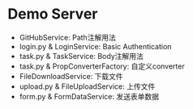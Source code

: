 # Demo Server

+ GitHubService:           Path注解用法
+ login.py & LoginService: Basic Authentication
+ task.py & TaskService:   Body注解用法
+ task.py & PropConverterFactory: 自定义converter
+ FileDownloadService:     下载文件
+ upload.py & FileUploadService: 上传文件
+ form.py & FormDataService: 发送表单数据